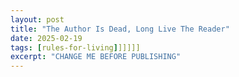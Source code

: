 ```yaml
---
layout: post
title: "The Author Is Dead, Long Live The Reader"
date: 2025-02-19
tags: [rules-for-living]]]]]]
excerpt: "CHANGE ME BEFORE PUBLISHING"
---
```

